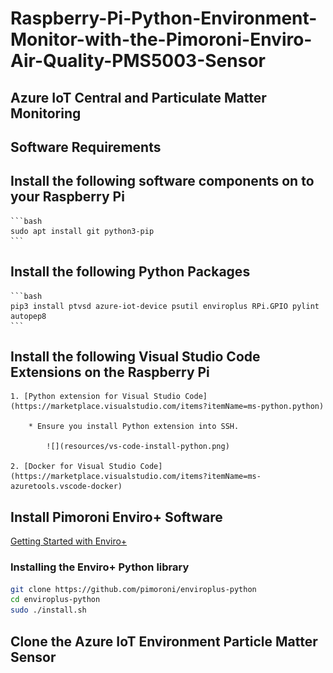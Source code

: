 # Raspberry-Pi-Python-Environment-Monitor-with-the-Pimoroni-Enviro-Air-Quality-PMS5003-Sensor

<!-- https://docs.microsoft.com/en-us/azure/iot-central/core/tutorial-connect-device-python -->


## Azure IoT Central and Particulate Matter Monitoring  

## Software Requirements

## Install the following software components on to your Raspberry Pi

    ```bash
    sudo apt install git python3-pip
    ```

## Install the following Python Packages

    ```bash
    pip3 install ptvsd azure-iot-device psutil enviroplus RPi.GPIO pylint autopep8
    ```

## Install the following Visual Studio Code Extensions on the Raspberry Pi

    1. [Python extension for Visual Studio Code](https://marketplace.visualstudio.com/items?itemName=ms-python.python)

        * Ensure you install Python extension into SSH.

            ![](resources/vs-code-install-python.png)

    2. [Docker for Visual Studio Code](https://marketplace.visualstudio.com/items?itemName=ms-azuretools.vscode-docker)


   
## Install Pimoroni Enviro+ Software

[Getting Started with Enviro+](https://learn.pimoroni.com/tutorial/sandyj/getting-started-with-enviro-plus)

### Installing the Enviro+ Python library

```bash
git clone https://github.com/pimoroni/enviroplus-python
cd enviroplus-python
sudo ./install.sh
```

## Clone the Azure IoT Environment Particle Matter Sensor



